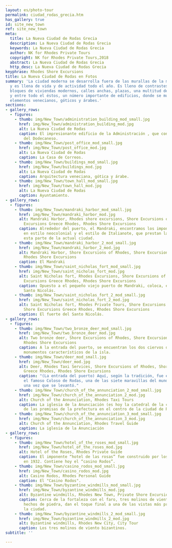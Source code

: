 ```yaml
---
layout: es/photo-tour
permalink: ciudad_rodas_grecia.htm
has_gallery: true
id: site_new_town
ref: site_new_town
meta:
  title: La Nueva Ciudad de Rodas Grecia
  description: La Nueva Ciudad de Rodas Grecia
  keywords: La Nueva Ciudad de Rodas Grecia
  author: NK for Rhodes Private Tours
  copyright: NK for Rhodes Private Tours,2018
  abstract: La Nueva Ciudad de Rodas Grecia
  http_desc: La Nueva Ciudad de Rodas Grecia
keyphrase: Rhodes Shore Excursions
title: La Nueva Ciudad de Rodas en Fotos
summary: 'La ciudad moderna se desarrolla fuera de las murallas de la medieval Rodas
  y es llena de vida y de actividad todo el año. Es lleno de contrastes asombrosamente:
  bloques de viviendas modernos, calles anchas, plazas, una multitud de tiendas….
  y entre todo el éstos, un número importante de edificios, donde se muestran los
  elementos venecianos, góticos y árabes.'
sections:
- gallery_rows:
  - figures:
    - thumb: img/New_Town/administration_building_mod_small.jpg
      href: img/New_Town/administration_building_mod.jpg
      alt: La Nueva Ciudad de Rodas
      caption: El impresionante edificio de la Administración , que contiene la Prefectura
        del Dodecaneso.
    - thumb: img/New_Town/post_office_mod_small.jpg
      href: img/New_Town/post_office_mod.jpg
      alt: La Nueva Ciudad de Rodas
      caption: La Casa de Correos.
    - thumb: img/New_Town/buildings_mod_small.jpg
      href: img/New_Town/buildings_mod.jpg
      alt: La Nueva Ciudad de Rodas
      caption: Arquitectura veneciana, gótica y árabe.
    - thumb: img/New_Town/town_hall_mod_small.jpg
      href: img/New_Town/town_hall_mod.jpg
      alt: La Nueva Ciudad de Rodas
      caption: Ayuntamiento.
- gallery_rows:
  - figures:
    - thumb: img/New_Town/mandraki_harbor_mod_small.jpg
      href: img/New_Town/mandraki_harbor_mod.jpg
      alt: Mandraki Harbor, Rhodes shore excursions, Shore Excursions of Rhodes, Shore
        Excursions Greece Rhodes, Rhodes Shore Excursions
      caption: Alrededor del puerto, el Mandraki, encontramos los imponentes edificios
        en estilo neocolonial y el estilo de Italianote, que prestan la grandeza a
        esta parte de la actual ciudad.
    - thumb: img/New_Town/mandraki_harbor_2_mod_small.jpg
      href: img/New_Town/mandraki_harbor_2_mod.jpg
      alt: Mandraki Harbor, Shore Excursions of Rhodes, Shore Excursions Greece Rhodes,
        Rhodes Shore Excursions
      caption: El Mandraki
    - thumb: img/New_Town/saint_nicholas_fort_mod_small.jpg
      href: img/New_Town/saint_nicholas_fort_mod.jpg
      alt: Saint Nicholas fort, Rhodes Excursions, Shore Excursions of Rhodes, Shore
        Excursions Greece Rhodes, Rhodes Shore Excursions
      caption: Opuesto a el pequeño viejo puerto de Mandraki, coloca, el fuerte del
        Santo Nicolás.
    - thumb: img/New_Town/saint_nicholas_fort_2_mod_small.jpg
      href: img/New_Town/saint_nicholas_fort_2_mod.jpg
      alt: Saint Nicholas fort, Rhodes Private Tours, Shore Excursions of Rhodes,
        Shore Excursions Greece Rhodes, Rhodes Shore Excursions
      caption: El fuerte del Santo Nicolás.
- gallery_rows:
  - figures:
    - thumb: img/New_Town/two_bronze_deer_mod_small.jpg
      href: img/New_Town/two_bronze_deer_mod.jpg
      alt: Two bronze deer, Shore Excursions of Rhodes, Shore Excursions Greece Rhodes,
        Rhodes Shore Excursions
      caption: A la entrada del puerto, se encuentran los dos ciervos de bronce -
        monumentos característicos de la isla.
    - thumb: img/New_Town/deer_mod_small.jpg
      href: img/New_Town/deer_mod.jpg
      alt: Deer, Rhodes Taxi Services, Shore Excursions of Rhodes, Shore Excursions
        Greece Rhodes, Rhodes Shore Excursions
      caption: "(La entrada del puerto) Aquí, según la tradición, fue el lugar donde
        el famoso Coloso de Rodas, una de las siete maravillas del mundo antiguo,
        una vez que se levantó."
    - thumb: img/New_Town/church_of_the_annunciation_2_mod_small.jpg
      href: img/New_Town/church_of_the_annunciation_2_mod.jpg
      alt: Church of the Annunciation, Rhodes Taxi Tours
      caption: La iglesia de la Anunciación (es hoy la catedral de la ciudad) al lado
        de las premisas de la prefectura en el centro de la ciudad de Rodas.
    - thumb: img/New_Town/church_of_the_annunciation_3_mod_small.jpg
      href: img/New_Town/church_of_the_annunciation_3_mod.jpg
      alt: Church of the Annunciation, Rhodes Travel Guide
      caption: La iglesia de la Anunciación
- gallery_rows:
  - figures:
    - thumb: img/New_Town/hotel_of_the_roses_mod_small.jpg
      href: img/New_Town/hotel_of_the_roses_mod.jpg
      alt: Hotel of the Roses, Rhodes Private Guide
      caption: El imponente “hotel de las rosas” fue construido por los italianos,
        en 1932. Contiene hoy el “casino Rodos”.
    - thumb: img/New_Town/casino_rodos_mod_small.jpg
      href: img/New_Town/casino_rodos_mod.jpg
      alt: Casino Rodos, Rhodes Personal Guide
      caption: El "Casino Rodos".
    - thumb: img/New_Town/byzantine_windmills_mod_small.jpg
      href: img/New_Town/byzantine_windmills_mod.jpg
      alt: Byzantine windmills, Rhodes New Town, Private Shore Excursions
      caption: Cerca de la fortaleza con el faro, tres molinos de viento bizantinos
        hechos de piedra, dan el toque final a una de las vistas más preciosas de
        la ciudad.
    - thumb: img/New_Town/byzantine_windmills_2_mod_small.jpg
      href: img/New_Town/byzantine_windmills_2_mod.jpg
      alt: Byzantine windmills, Rhodes New City, City Tour
      caption: Los tres molinos de viento bizantinos.
subtitle: ''

---
```

